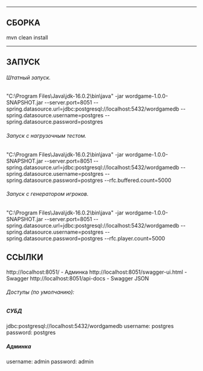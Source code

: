 ------------------------------------------------------------------

СБОРКА
----
mvn clean install

------------------------------------------------------------------
ЗАПУСК
----

###### Штатный запуск.

"C:\Program Files\Java\jdk-16.0.2\bin\java" -jar wordgame-1.0.0-SNAPSHOT.jar --server.port=8051 --spring.datasource.url=jdbc:postgresql://localhost:5432/wordgamedb --spring.datasource.username=postgres --spring.datasource.password=postgres

###### Запуск с нагрузочным тестом.

"C:\Program Files\Java\jdk-16.0.2\bin\java" -jar wordgame-1.0.0-SNAPSHOT.jar --server.port=8051 --spring.datasource.url=jdbc:postgresql://localhost:5432/wordgamedb --spring.datasource.username=postgres --spring.datasource.password=postgres --rfc.buffered.count=5000

###### Запуск с генератором игроков.

"C:\Program Files\Java\jdk-16.0.2\bin\java" -jar wordgame-1.0.0-SNAPSHOT.jar --server.port=8051 --spring.datasource.url=jdbc:postgresql://localhost:5432/wordgamedb --spring.datasource.username=postgres --spring.datasource.password=postgres --rfc.player.count=5000


ССЫЛКИ
--

http://localhost:8051/                     - Админка
http://localhost:8051/swagger-ui.html      - Swagger
http://localhost:8051/api-docs             - Swagger JSON

###### Доступы (по умолчанию):

##### СУБД

jdbc:postgresql://localhost:5432/wordgamedb
username: postgres
password: postgres

##### Админка

username: admin
password: admin


